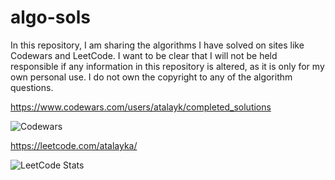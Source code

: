 # algo-sols
In this repository, I am sharing the algorithms I have solved on sites like Codewars and LeetCode. I want to be clear that I will not be held responsible if any information in this repository is altered, as it is only for my own personal use. I do not own the copyright to any of the algorithm questions.

https://www.codewars.com/users/atalayk/completed_solutions 

![Codewars](https://github.r2v.ch/codewars?user=atalayk&name=true&top_languages=true&stroke=%23b362ff&theme=purple_dark)

https://leetcode.com/atalayka/

![LeetCode Stats](https://leetcard.jacoblin.cool/atalayka?theme=nord&font=Outfit&ext=contest)
